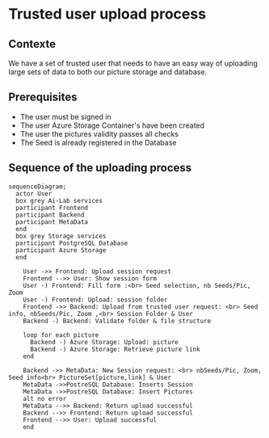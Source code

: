 # Trusted user upload process

## Contexte
We have a set of trusted user that needs to have an easy way of uploading large sets of data to both our picture storage and database.

## Prerequisites
- The user must be signed in
- The user Azure Storage Container's have been created
- The user the pictures validity passes all checks
- The Seed is already registered in the Database

## Sequence of the uploading process

``` mermaid  
sequenceDiagram;
  actor User
  box grey Ai-Lab services
  participant Frontend
  participant Backend
  participant MetaData
  end
  box grey Storage services
  participant PostgreSQL Database
  participant Azure Storage
  end

    User ->> Frontend: Upload session request
    Frontend -->> User: Show session form
    User -) Frontend: Fill form :<br> Seed selection, nb Seeds/Pic, Zoom
    User -) Frontend: Upload: session folder
    Frontend ->> Backend: Upload from trusted user request: <br> Seed info, nbSeeds/Pic, Zoom ,<br> Session Folder & User
    Backend -) Backend: Validate folder & file structure

    loop for each picture
      Backend -) Azure Storage: Upload: picture
      Backend -) Azure Storage: Retrieve picture link
    end

    Backend ->> MetaData: New Session request: <br> nbSeeds/Pic, Zoom, Seed info<br> PictureSet[picture,link] & User
    MetaData ->>PostreSQL Database: Inserts Session
    MetaData ->>PostreSQL Database: Insert Pictures
    alt no error
    MetaData -->> Backend: Return upload successful
    Backend -->> Frontend: Return upload successful
    Frontend -->> User: Upload successful
    end

``` 
